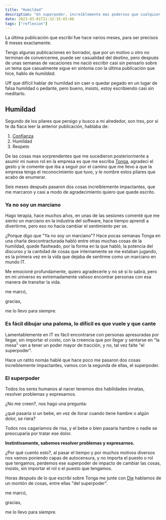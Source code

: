 ```yaml
---
title: "Humildad"
description: "Un superpoder, increíblemente mas poderoso que cualquier puesto"
date: 2023-03-01T21:32:15-03:00
tags: ["reflexion"]
---
```


La última publicación que escribí fue hace varios meses, para ser precisos 6 meses exactamente.

Tengo algunas publicaciones en borrador, que por un motivo u otro no terminan de convercerme,
puede ser casualidad del destino, pero después de unas semanas de vacaciones me nació escribir
casi sin pensarlo sobre un tema que casualmente sigue en sintonía con la
última publicación que hice, hablo de _humildad_.

Uff que difícil hablar de humildad sin caer o quedar pegado en un lugar de falsa humildad o
pedante, pero bueno, insisto, estoy escribiendo casi sin meditarlo.

## Humildad

Segundo de los pilares que persigo y busco a mi alrededor, son tres, por si te da
fiaca leer la anterior publicación, hablaba de:
1. [Confianza](https://luispe.github.io/blog/es/posts/career/)
2. Humildad
3. Respeto

De las cosas mas sorprendentes que me sucedieron posteriormente a asumir mi nuevo rol
en la empresa es que me escriba [Tonga](https://www.linkedin.com/in/gastonirigoyen/), agradecí el
gesto y le comente que iba a seguir por el camino que me llevo a que la empresa tenga el
reconocimiento que tuvo, y le nombre estos pilares que acabo de enumerar.

Seis meses después pasaron dos cosas increíblemente impactantes, que me marcaron y casi
a modo de agradecimiento quiero que quede escrito.

### Ya no soy un marciano

Hago terapia, hace muchos años, en unas de las sesiones comenté que me siento un marciano
en la industria del software, hace tiempo aprendí a divertirme, pero eso no hacía cambiar
el sentimiento per se.

¿Porque digo que "Ya no soy un marciano"?
Hace pocas semanas Tonga en una charla descontracturada habló entre otras muchas cosas
de la humildad, quede flasheado, por la forma en la que habló, la potencia del discurso
y la cantidad de cosas que internamente se me estaban jugando, es la primera vez en la
vida que dejaba de sentirme como un marciano en mundo IT.

Me emocioné profundamente, quiero agradecerle y no sé si lo sabrá, 
pero en mi universo es extremadamente valioso encontrar personas 
con esa manera de transitar la vida.

me marcó,

gracias,

me lo llevo para siempre.

### Es fácil dibujar una paloma, lo difícil es que vuele y que cante

Lamentablemente en IT es fácil encontrarse con personas apresuradas por llegar,
sin importar el costo, con la creencia que por llegar y sentarse en "la mesa" van a tener
un poder mayor de tracción, y no, tal vez falte "el superpoder".

Hace un ratito nomás hablé que hace poco me pasaron dos cosas increíblemente impactantes,
vamos con la segunda de ellas, el superpoder.

### El superpoder

Todos los seres humanos al nacer tenemos dos habilidades innatas, resolver problemas y expresarnos.

¿No me creen?, nos hago una pregunta:

¿qué pasaría si un bebe, en vez de llorar cuando tiene hambre o algún dolor, se riera?

Todos nos cagaríamos de risa, y el bebe o bien pasaría hambre o nadie se preocuparía por tratar ese dolor.

**Instintivamente, sabemos resolver problemas y expresarnos.**

¿Por qué cuento esto?, al pasar el tiempo y por muchos motivos diversos nos vamos
poniendo capas de autocensura, y no importa el puesto o rol que tengamos, perdemos ese
superpoder de impacto de cambiar las cosas, insisto, sin importar el rol o el puesto que tengamos.

Horas después de lo que escribí sobre Tonga me junte con 
[Die](https://www.linkedin.com/in/diegoburgos/) hablamos de un montón de cosas, entre ellas
"del superpoder".

me marcó,

gracias,

me lo llevo para siempre.
